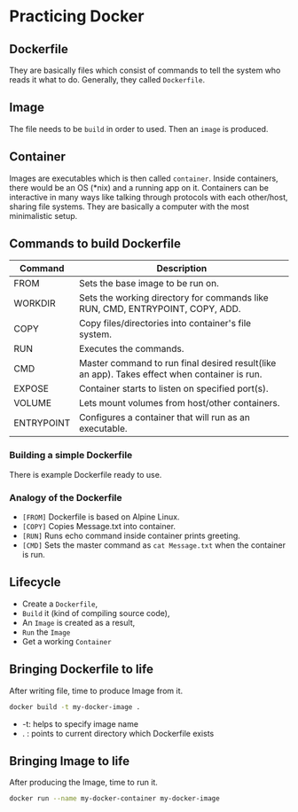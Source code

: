 # Practicing Docker

## Dockerfile

They are basically files which consist of commands to tell the system who reads it what to do. Generally, they called `Dockerfile`.

## Image

The file needs to be `build` in order to used. Then an `image` is produced.

## Container

Images are executables which is then called `container`. Inside containers, there would be an OS (*nix) and a running app on it.
Containers can be interactive in many ways like talking through protocols with each other/host, sharing file systems.
They are basically a computer with the most minimalistic setup.

## Commands to build Dockerfile

| Command | Description |
| ------- | ----------- |
| FROM    | Sets the base image to be run on. |
| WORKDIR | Sets the working directory for commands like RUN, CMD, ENTRYPOINT, COPY, ADD. |
| COPY    | Copy files/directories into container's file system. |
| RUN     | Executes the commands. |
| CMD     | Master command to run final desired result(like an app). Takes effect when container is run. |
| EXPOSE  | Container starts to listen on specified port(s). |
| VOLUME  | Lets mount volumes from host/other containers. |
| ENTRYPOINT | Configures a container that will run as an executable. |

### Building a simple Dockerfile

There is example Dockerfile ready to use.

### Analogy of the Dockerfile

* `[FROM]` Dockerfile is based on Alpine Linux.
* `[COPY]` Copies Message.txt into container.
* `[RUN]`  Runs echo command inside container prints greeting.
* `[CMD]`  Sets the master command as `cat Message.txt` when the container is run.

## Lifecycle

* Create a `Dockerfile`,
* `Build` it (kind of compiling source code),
* An `Image` is created as a result,
* `Run` the `Image`
* Get a working `Container`

## Bringing Dockerfile to life

After writing file, time to produce Image from it.

```bash
docker build -t my-docker-image .
```

* -t: helps to specify image name
* . : points to current directory which Dockerfile exists

## Bringing Image to life

After producing the Image, time to run it.

```bash
docker run --name my-docker-container my-docker-image
```
